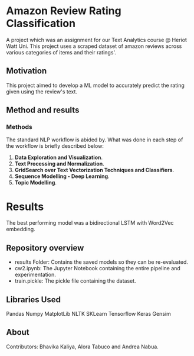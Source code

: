 
# Amazon Review Rating Classification

A project which was an assignment for our Text Analytics course @ Heriot Watt Uni. This project uses a scraped dataset of amazon reviews across various categories of items and their ratings'.

## Motivation

This project aimed to develop a ML model to accurately predict the rating given using the review's text. 

## Method and results

### Methods 
The standard NLP workflow is abided by. What was done in each step of the workflow is briefly described below:

1. **Data Exploration and Visualization**.
2. **Text Processing and Normalization**. 
3. **GridSearch over Text Vectorization Techniques and Classifiers**. 
4. **Sequence Modelling - Deep Learning**. 
5. **Topic Modelling**. 


# Results

The best performing model was a bidirectional LSTM with Word2Vec embedding.


## Repository overview

- results Folder: Contains the saved models so they can be re-evaluated.
- cw2.ipynb: The Jupyter Notebook containing the entire pipeline and experimentation.
- train.pickle: The pickle file containing the dataset.

    

## Libraries Used
Pandas
Numpy
MatplotLib
NLTK
SKLearn
Tensorflow 
Keras
Gensim



## About
Contributors: Bhavika Kaliya, Alora Tabuco and Andrea Nabua.
